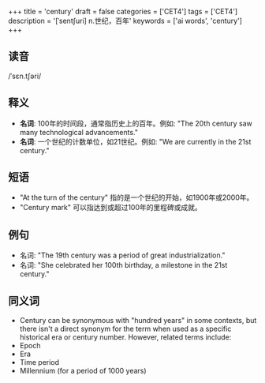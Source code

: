+++
title = 'century'
draft = false
categories = ['CET4']
tags = ['CET4']
description = '[ˈsent∫uri] n.世纪，百年'
keywords = ['ai words', 'century']
+++

## 读音
/ˈsɛn.tʃəri/

## 释义
- **名词**: 100年的时间段，通常指历史上的百年。例如: "The 20th century saw many technological advancements."
- **名词**: 一个世纪的计数单位，如21世纪。例如: "We are currently in the 21st century."

## 短语
- "At the turn of the century" 指的是一个世纪的开始，如1900年或2000年。
- "Century mark" 可以指达到或超过100年的里程碑或成就。

## 例句
- 名词: "The 19th century was a period of great industrialization."
- 名词: "She celebrated her 100th birthday, a milestone in the 21st century."

## 同义词
- Century can be synonymous with "hundred years" in some contexts, but there isn't a direct synonym for the term when used as a specific historical era or century number. However, related terms include:
- Epoch
- Era
- Time period
- Millennium (for a period of 1000 years)
